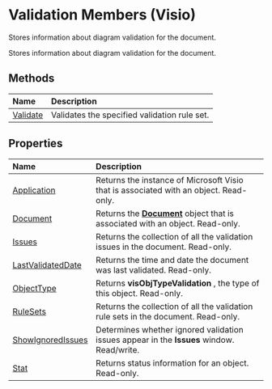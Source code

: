 
# Validation Members (Visio)
Stores information about diagram validation for the document.

Stores information about diagram validation for the document.


## Methods



|**Name**|**Description**|
|:-----|:-----|
|[Validate](9e8b8bcd-674e-c7ac-543c-027ed02519cd.md)|Validates the specified validation rule set.|

## Properties



|**Name**|**Description**|
|:-----|:-----|
|[Application](42d03033-f09c-09f0-1458-0cf4afa546b3.md)|Returns the instance of Microsoft Visio that is associated with an object. Read-only.|
|[Document](606f61ee-5096-782a-cb46-8314c5d2245e.md)|Returns the  **[Document](21640062-13a2-a2b2-7c61-7e707671207c.md)** object that is associated with an object. Read-only.|
|[Issues](a6d79208-9e94-733a-8432-1cd9784e8dc2.md)|Returns the collection of all the validation issues in the document. Read-only.|
|[LastValidatedDate](c557e41c-e721-ad2f-6e4a-9a99142f9e2b.md)|Returns the time and date the document was last validated. Read-only.|
|[ObjectType](721d90f5-2f45-2072-5b2c-7904a8274c03.md)|Returns  **visObjTypeValidation** , the type of this object. Read-only.|
|[RuleSets](cb75f7e0-f92c-86a9-3aee-21e1b0a4b16a.md)|Returns the collection of all the validation rule sets in the document. Read-only.|
|[ShowIgnoredIssues](7ab7afa5-9cba-05ae-b4b7-0c9a1ba50aa0.md)|Determines whether ignored validation issues appear in the  **Issues** window. Read/write.|
|[Stat](abf46f37-4e0f-39c7-9368-6201b4bd5cf4.md)|Returns status information for an object. Read-only.|
